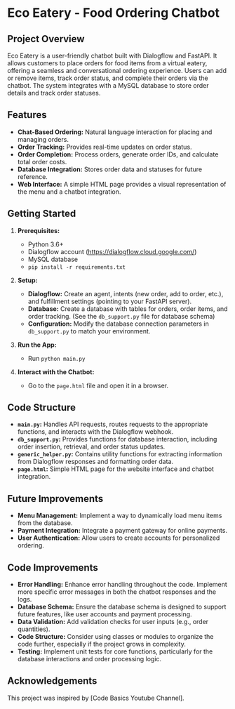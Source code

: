 # Eco Eatery - Food Ordering Chatbot

## Project Overview

Eco Eatery is a user-friendly chatbot built with Dialogflow and FastAPI. It allows customers to place orders for food items from a virtual eatery, offering a seamless and conversational ordering experience. Users can add or remove items, track order status, and complete their orders via the chatbot. The system integrates with a MySQL database to store order details and track order statuses.  

## Features

* **Chat-Based Ordering:**  Natural language interaction for placing and managing orders.
* **Order Tracking:**  Provides real-time updates on order status.
* **Order Completion:**  Process orders, generate order IDs, and calculate total order costs.
* **Database Integration:**  Stores order data and statuses for future reference.
* **Web Interface:**  A simple HTML page provides a visual representation of the menu and a chatbot integration.

## Getting Started

1. **Prerequisites:**
   * Python 3.6+
   * Dialogflow account (https://dialogflow.cloud.google.com/)
   * MySQL database
   * `pip install -r requirements.txt`

2. **Setup:**
   * **Dialogflow:** Create an agent, intents (new order, add to order, etc.), and fulfillment settings (pointing to your FastAPI server).
   * **Database:** Create a database with tables for orders, order items, and order tracking. (See the `db_support.py` file for database schema)
   * **Configuration:** Modify the database connection parameters in `db_support.py` to match your environment.

3. **Run the App:**
   * Run `python main.py`

4. **Interact with the Chatbot:**
    * Go to the `page.html` file and open it in a browser.

## Code Structure

* **`main.py`:**  Handles API requests, routes requests to the appropriate functions, and interacts with the Dialogflow webhook.
* **`db_support.py`:**  Provides functions for database interaction, including order insertion, retrieval, and order status updates.
* **`generic_helper.py`:** Contains utility functions for extracting information from Dialogflow responses and formatting order data.
* **`page.html`:**  Simple HTML page for the website interface and chatbot integration.

## Future Improvements

* **Menu Management:** Implement a way to dynamically load menu items from the database.
* **Payment Integration:**  Integrate a payment gateway for online payments.
* **User Authentication:**  Allow users to create accounts for personalized ordering.

## Code Improvements

* **Error Handling:** Enhance error handling throughout the code. Implement more specific error messages in both the chatbot responses and the logs.
* **Database Schema:** Ensure the database schema is designed to support future features, like user accounts and payment processing.
* **Data Validation:** Add validation checks for user inputs (e.g., order quantities).
* **Code Structure:** Consider using classes or modules to organize the code further, especially if the project grows in complexity.
* **Testing:** Implement unit tests for core functions, particularly for the database interactions and order processing logic.

## Acknowledgements

This project was inspired by [Code Basics Youtube Channel].
